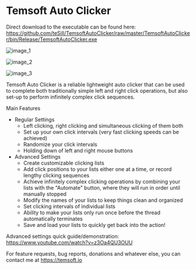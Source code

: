 # Temsoft Auto Clicker

Direct download to the executable can be found here: https://github.com/teSill/TemsoftAutoClicker/raw/master/TemsoftAutoClicker/bin/Release/TemsoftAutoClicker.exe

![image_1](http://temsoft.io/temsoft_assets/AutoClickerImage1.png)

![image_2](http://temsoft.io/temsoft_assets/AutoClickerImage2.png)

![image_3](http://temsoft.io/temsoft_assets/AutoClickerImage3.png)

Temsoft Auto Clicker is a reliable lightweight auto clicker that can be used to complete both traditionally simple left and right click operations, but also set-up to perform infinitely complex click sequences. 

Main Features
  - Regular Settings
    - Left clicking, right clicking and simultaneous clicking of them both
    - Set up your own click intervals (very fast clicking speeds can be achieved)
    - Randomize your click intervals
    - Holding down of left and right mouse buttons
  - Advanced Settings
    - Create customizable clicking lists
    - Add click positions to your lists either one at a time, or record lengthy clicking sequences
    - Achieve infinitely complex clicking operations by combining your lists with the "Automate" button, where they will run in order until manually stopped
    - Modify the names of your lists to keep things clean and organized
    - Set clicking intervals of individual lists
    - Ability to make your lists only run once before the thread automatically terminates
    - Save and load your lists to quickly get back into the action!
    
    
Advanced settings quick guide/demonstration:
https://www.youtube.com/watch?v=z3Oa4QU3OUU
    
For feature requests, bug reports, donations and whatever else, you can contact me at https://temsoft.io

